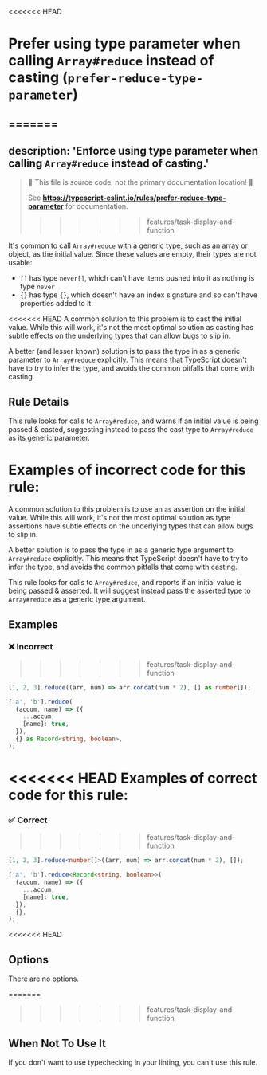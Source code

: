 <<<<<<< HEAD
# Prefer using type parameter when calling `Array#reduce` instead of casting (`prefer-reduce-type-parameter`)
=======
---
description: 'Enforce using type parameter when calling `Array#reduce` instead of casting.'
---

> 🛑 This file is source code, not the primary documentation location! 🛑
>
> See **https://typescript-eslint.io/rules/prefer-reduce-type-parameter** for documentation.
>>>>>>> features/task-display-and-function

It's common to call `Array#reduce` with a generic type, such as an array or object, as the initial value.
Since these values are empty, their types are not usable:

- `[]` has type `never[]`, which can't have items pushed into it as nothing is type `never`
- `{}` has type `{}`, which doesn't have an index signature and so can't have properties added to it

<<<<<<< HEAD
A common solution to this problem is to cast the initial value. While this will work, it's not the most optimal
solution as casting has subtle effects on the underlying types that can allow bugs to slip in.

A better (and lesser known) solution is to pass the type in as a generic parameter to `Array#reduce` explicitly.
This means that TypeScript doesn't have to try to infer the type, and avoids the common pitfalls that come with casting.

## Rule Details

This rule looks for calls to `Array#reduce`, and warns if an initial value is being passed & casted,
suggesting instead to pass the cast type to `Array#reduce` as its generic parameter.

Examples of **incorrect** code for this rule:
=======
A common solution to this problem is to use an `as` assertion on the initial value.
While this will work, it's not the most optimal solution as type assertions have subtle effects on the underlying types that can allow bugs to slip in.

A better solution is to pass the type in as a generic type argument to `Array#reduce` explicitly.
This means that TypeScript doesn't have to try to infer the type, and avoids the common pitfalls that come with casting.

This rule looks for calls to `Array#reduce`, and reports if an initial value is being passed & asserted.
It will suggest instead pass the asserted type to `Array#reduce` as a generic type argument.

## Examples

<!--tabs-->

### ❌ Incorrect
>>>>>>> features/task-display-and-function

```ts
[1, 2, 3].reduce((arr, num) => arr.concat(num * 2), [] as number[]);

['a', 'b'].reduce(
  (accum, name) => ({
    ...accum,
    [name]: true,
  }),
  {} as Record<string, boolean>,
);
```

<<<<<<< HEAD
Examples of **correct** code for this rule:
=======
### ✅ Correct
>>>>>>> features/task-display-and-function

```ts
[1, 2, 3].reduce<number[]>((arr, num) => arr.concat(num * 2), []);

['a', 'b'].reduce<Record<string, boolean>>(
  (accum, name) => ({
    ...accum,
    [name]: true,
  }),
  {},
);
```

<<<<<<< HEAD
## Options

There are no options.

=======
>>>>>>> features/task-display-and-function
## When Not To Use It

If you don't want to use typechecking in your linting, you can't use this rule.

